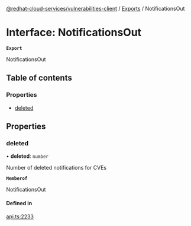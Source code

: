 [@redhat-cloud-services/vulnerabilities-client](../README.md) / [Exports](../modules.md) / NotificationsOut

# Interface: NotificationsOut

**`Export`**

NotificationsOut

## Table of contents

### Properties

- [deleted](NotificationsOut.md#deleted)

## Properties

### deleted

• **deleted**: `number`

Number of deleted notifications for CVEs

**`Memberof`**

NotificationsOut

#### Defined in

[api.ts:2233](https://github.com/RedHatInsights/javascript-clients/blob/main/packages/vulnerabilities/api.ts#L2233)
